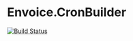 
# Envoice.CronBuilder

[![Build Status](https://travis-ci.org/christophla/Envoice.CronBuilder.svg?branch=master)](https://travis-ci.org/christophla/Envoice.CronBuilder)
